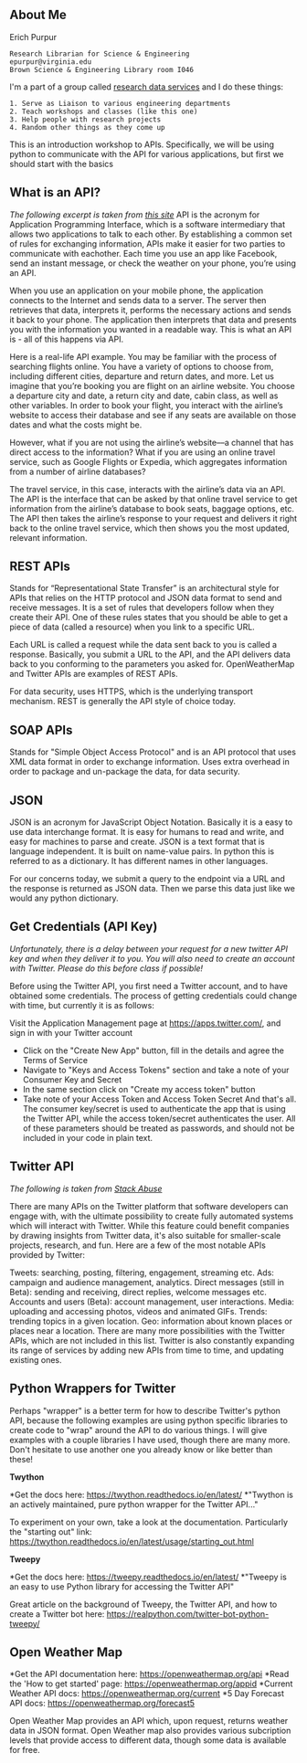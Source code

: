 ## **About Me**

Erich Purpur

    Research Librarian for Science & Engineering
    epurpur@virginia.edu
    Brown Science & Engineering Library room I046


I'm a part of a group called [research data services](https://data.library.virginia.edu/) and I do these things:
    
    1. Serve as Liaison to various engineering departments
    2. Teach workshops and classes (like this one)
    3. Help people with research projects
    4. Random other things as they come up


This is an introduction workshop to APIs. Specifically, we will be using python to communicate with the API for various applications, but first we should start with the basics

## **What is an API?**
*The following excerpt is taken from [this site](https://www.mulesoft.com/resources/api/what-is-an-api)*
API is the acronym for Application Programming Interface, which is a software intermediary that allows two applications to talk to each other. By establishing a common set of rules for exchanging information, APIs make it easier for two parties to communicate with eachother. Each time you use an app like Facebook, send an instant message, or check the weather on your phone, you’re using an API.

When you use an application on your mobile phone, the application connects to the Internet and sends data to a server. The server then retrieves that data, interprets it, performs the necessary actions and sends it back to your phone. The application then interprets that data and presents you with the information you wanted in a readable way. This is what an API is - all of this happens via API.

Here is a real-life API example. You may be familiar with the process of searching flights online. You have a variety of options to choose from, including different cities, departure and return dates, and more. Let us imagine that you’re booking you are flight on an airline website. You choose a departure city and date, a return city and date, cabin class, as well as other variables. In order to book your flight, you interact with the airline’s website to access their database and see if any seats are available on those dates and what the costs might be.

However, what if you are not using the airline’s website––a channel that has direct access to the information? What if you are using an online travel service, such as Google Flights or Expedia, which aggregates information from a number of airline databases?

The travel service, in this case, interacts with the airline’s data via an API. The API is the interface that can be asked by that online travel service to get information from the airline’s database to book seats, baggage options, etc. The API then takes the airline’s response to your request and delivers it right back to the online travel service, which then shows you the most updated, relevant information.

## **REST APIs**
Stands for “Representational State Transfer” is an architectural style for APIs that relies on the HTTP protocol and JSON data format to send and receive messages. It is a set of rules that developers follow when they create their API. One of these rules states that you should be able to get a piece of data (called a resource) when you link to a specific URL.

Each URL is called a request while the data sent back to you is called a response. Basically, you submit a URL to the API, and the API delivers data back to you conforming to the parameters you asked for. OpenWeatherMap and Twitter APIs are examples of REST APIs.

For data security, uses HTTPS, which is the underlying transport mechanism. REST is generally the API style of choice today.


## **SOAP APIs**
Stands for "Simple Object Access Protocol" and is an API protocol that uses XML data format in order to exchange information. Uses extra overhead in order to package and un-package the data, for data security.


## **JSON** 
JSON is an acronym for JavaScript Object Notation. Basically it is a easy to use data interchange format. It is easy for 
humans to read and write, and easy for machines to parse and create. JSON is a text format that is language independent. It 
is built on name-value pairs. In python this is referred to as a dictionary. It has different names in other languages.

For our concerns today, we submit a query to the endpoint via a URL and the response is returned as JSON data. Then we parse 
this data just like we would any python dictionary. 


## **Get Credentials (API Key)**

*Unfortunately, there is a delay between your request for a new twitter API key and when they deliver it to you. You will also need to create an account with Twitter. Please do this before class if possible!*

Before using the Twitter API, you first need a Twitter account, and to have obtained some credentials. The process of getting credentials could change with time, but currently it is as follows:

Visit the Application Management page at https://apps.twitter.com/, and sign in with your Twitter account
* Click on the "Create New App" button, fill in the details and agree the Terms of Service
* Navigate to "Keys and Access Tokens" section and take a note of your Consumer Key and Secret
* In the same section click on "Create my access token" button
* Take note of your Access Token and Access Token Secret
And that's all. The consumer key/secret is used to authenticate the app that is using the Twitter API, while the access token/secret authenticates the user. All of these parameters should be treated as passwords, and should not be included in your code in plain text.

## **Twitter API**
*The following is taken from [Stack Abuse](https://stackabuse.com/accessing-the-twitter-api-with-python/)*

There are many APIs on the Twitter platform that software developers can engage with, with the ultimate possibility to create fully automated systems which will interact with Twitter. While this feature could benefit companies by drawing insights from Twitter data, it's also suitable for smaller-scale projects, research, and fun. Here are a few of the most notable APIs provided by Twitter:

Tweets: searching, posting, filtering, engagement, streaming etc.
Ads: campaign and audience management, analytics.
Direct messages (still in Beta): sending and receiving, direct replies, welcome messages etc.
Accounts and users (Beta): account management, user interactions.
Media: uploading and accessing photos, videos and animated GIFs.
Trends: trending topics in a given location.
Geo: information about known places or places near a location.
There are many more possibilities with the Twitter APIs, which are not included in this list. Twitter is also constantly expanding its range of services by adding new APIs from time to time, and updating existing ones.

## **Python Wrappers for Twitter**

Perhaps "wrapper" is a better term for how to describe Twitter's python API, because the following examples are using python specific libraries to create code to "wrap" around the API to do various things. I will give examples with a couple libraries I have used, though there are many more. Don't hesitate to use another one you already know or like better than these!

**Twython**

*Get the docs here: https://twython.readthedocs.io/en/latest/
*"Twython is an actively maintained, pure python wrapper for the Twitter API..."

To experiment on your own, take a look at the documentation. Particularly the "starting out" link: https://twython.readthedocs.io/en/latest/usage/starting_out.html

**Tweepy**

*Get the docs here: https://tweepy.readthedocs.io/en/latest/
*"Tweepy is an easy to use Python library for accessing the Twitter API"

Great article on the background of Tweepy, the Twitter API, and how to create a Twitter bot here: https://realpython.com/twitter-bot-python-tweepy/


## **Open Weather Map**

*Get the API documentation here: https://openweathermap.org/api
*Read the 'How to get started' page: https://openweathermap.org/appid
*Current Weather API docs: https://openweathermap.org/current
*5 Day Forecast API docs: https://openweathermap.org/forecast5

Open Weather Map provides an API which, upon request, returns weather data in JSON format. Open Weather map also provides
various subcription levels that provide access to different data, though some data is available for free. 
